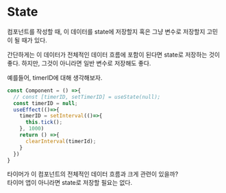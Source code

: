 # State

컴포넌트를 작성할 때, 이 데이터를 state에 저장할지 혹은 그냥 변수로 저장할지 고민이 될 때가 있다.

간단하게는 이 데이터가 전체적인 데이터 흐름에 포함이 된다면 state로 저장하는 것이 좋다.
하지만, 그것이 아니라면 일반 변수로 저장해도 좋다.

예를들어, timerID에 대해 생각해보자.
```js
const Component = () =>{
  // const [timerID, setTimerID] = useState(null);
  const timerID = null;
  useEffect(()=>{
    timerID = setInterval(()=>{
      this.tick();
    }, 1000)
    return () =>{
      clearInterval(timerId);
    }
  })
}
```
타이머가 이 컴포넌트의 전체적인 데이터 흐름과 크게 관련이 있을까?  
타이머 앱이 아니라면 state로 저장할 필요는 없다. 